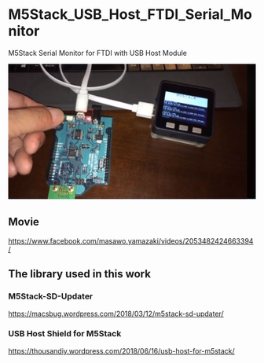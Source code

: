 # M5Stack_USB_Host_FTDI_Serial_Monitor
M5Stack Serial Monitor for FTDI with USB Host Module

![FTDI Terminal](img/FTDI_TERMINAL.JPG)

## Movie
https://www.facebook.com/masawo.yamazaki/videos/2053482424663394/

## The library used in this work

### M5Stack-SD-Updater
https://macsbug.wordpress.com/2018/03/12/m5stack-sd-updater/

### USB Host Shield for M5Stack
https://thousandiy.wordpress.com/2018/06/16/usb-host-for-m5stack/
